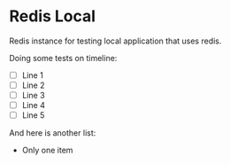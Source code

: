 # Redis Local

Redis instance for testing local application that uses redis.

Doing some tests on timeline:
- [ ] Line 1
- [ ] Line 2
- [ ] Line 3
- [ ] Line 4
- [ ] Line 5

And here is another list:
- Only one item

